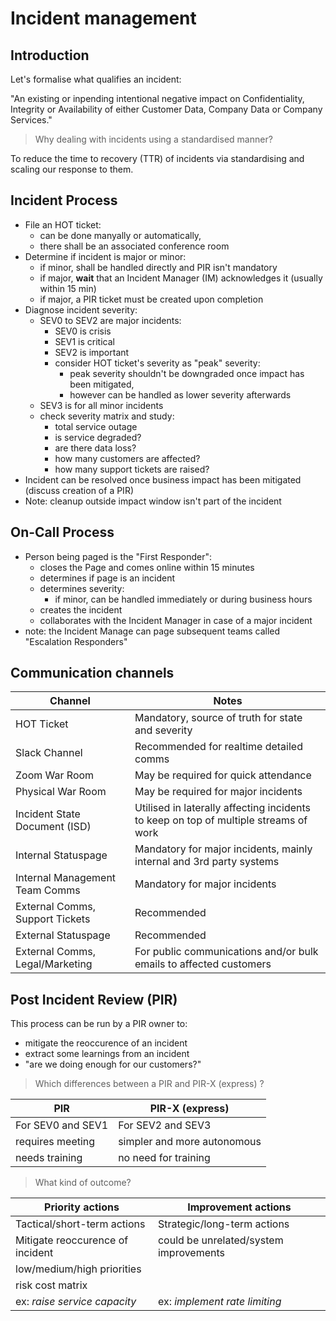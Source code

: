 # Incident management

## Introduction

Let's formalise what qualifies an incident:

"An existing or inpending intentional negative impact on Confidentiality, Integrity or Availability of either Customer Data, Company Data or Company Services."

> Why dealing with incidents using a standardised manner?

To reduce the time to recovery (TTR) of incidents via standardising and scaling our response to them.

## Incident Process

- File an HOT ticket:
  - can be done manyally or automatically,
  - there shall be an associated conference room
- Determine if incident is major or minor:
  - if minor, shall be handled directly and PIR isn't mandatory
  - if major, **wait** that an Incident Manager (IM) acknowledges it (usually within 15 min)
  - if major, a PIR ticket must be created upon completion
- Diagnose incident severity:
  - SEV0 to SEV2 are major incidents:  
    - SEV0 is crisis
    - SEV1 is critical
    - SEV2 is important
    - consider HOT ticket's severity as "peak" severity:
      - peak severity shouldn't be downgraded once impact has been mitigated,
      - however can be handled as lower severity afterwards
  - SEV3 is for all minor incidents
  - check severity matrix and study:
    - total service outage
    - is service degraded?
    - are there data loss?
    - how many customers are affected?
    - how many support tickets are raised?
- Incident can be resolved once business impact has been mitigated (discuss creation of a PIR)
- Note: cleanup outside impact window isn't part of the incident

## On-Call Process

- Person being paged is the "First Responder":
  - closes the Page and comes online within 15 minutes
  - determines if page is an incident
  - determines severity:
    - if minor, can be handled immediately or during business hours
  - creates the incident
  - collaborates with the Incident Manager in case of a major incident
- note: the Incident Manage can page subsequent teams called "Escalation Responders"

## Communication channels

| Channel                         | Notes                                                                                |
|---------------------------------|--------------------------------------------------------------------------------------|
| HOT Ticket                      | Mandatory, source of truth for state and severity                                    |
| Slack Channel                   | Recommended for realtime detailed comms                                              |
| Zoom War Room                   | May be required for quick attendance                                                 |
| Physical War Room               | May be required for major incidents                                                  |
| Incident State Document (ISD)   | Utilised in laterally affecting incidents to keep on top of multiple streams of work |
| Internal Statuspage             | Mandatory for major incidents, mainly internal and 3rd party systems                 |
| Internal Management Team Comms  | Mandatory for major incidents                                                        |
| External Comms, Support Tickets | Recommended                                                                          |
| External Statuspage             | Recommended                                                                          |
| External Comms, Legal/Marketing | For public communications and/or bulk emails to affected customers                   |

## Post Incident Review (PIR)

This process can be run by a PIR owner to:

- mitigate the reoccurence of an incident
- extract some learnings from an incident
- "are we doing enough for our customers?"

> Which differences between a PIR and PIR-X (express) ?

| PIR               | PIR-X (express)             |
|-------------------|-----------------------------|
| For SEV0 and SEV1 | For SEV2 and SEV3           |
| requires meeting  | simpler and more autonomous |
| needs training    | no need for training        |

> What kind of outcome?

| Priority actions                 | Improvement actions                    |
|----------------------------------|----------------------------------------|
| Tactical/short-term actions      | Strategic/long-term actions            |
| Mitigate reoccurence of incident | could be unrelated/system improvements |
| low/medium/high priorities       |                                        |
| risk cost matrix                 |                                        |
| ex: _raise service capacity_     | ex: _implement rate limiting_          |
